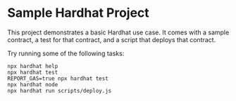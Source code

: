 # Sample Hardhat Project 
 
This project demonstrates a basic Hardhat use case. It comes with a sample contract, a test for that contract, and a script that deploys that contract.

Try running some of the following tasks:
  
```shell
npx hardhat help 
npx hardhat test
REPORT_GAS=true npx hardhat test
npx hardhat node 
npx hardhat run scripts/deploy.js
```
